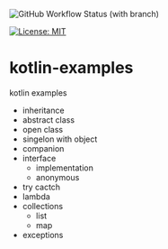 ![GitHub Workflow Status (with branch)](https://img.shields.io/github/actions/workflow/status/claudioaltamura/kotlin-examples/ci.yml?branch=main)

[![License: MIT](https://img.shields.io/badge/License-MIT-yellow.svg)](https://opensource.org/licenses/MIT)

# kotlin-examples
kotlin examples

* inheritance
* abstract class
* open class
* singelon with object
* companion
* interface 
    * implementation
    * anonymous
* try cactch 
* lambda
* collections
  * list
  * map
* exceptions 

